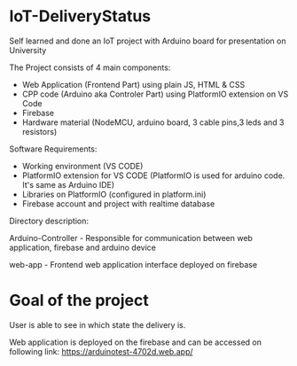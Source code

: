 # IoT-DeliveryStatus

Self learned and done an IoT project with Arduino board for presentation on University 

The Project consists of 4 main components:
- Web Application (Frontend Part) using plain JS, HTML & CSS
- CPP code (Arduino aka Controler Part) using PlatformIO extension on VS Code
- Firebase
- Hardware material (NodeMCU, arduino board, 3 cable pins,3 leds and 3 resistors)

Software Requirements:
- Working environment (VS CODE)
- PlatformIO extension for VS CODE (PlatformIO is used for arduino code. It's same as Arduino IDE)
- Libraries on PlatformIO (configured in platform.ini)
- Firebase account and project with realtime database

Directory description:

Arduino-Controller - Responsible for communication between web application, firebase and arduino device

web-app  - Frontend web application interface deployed on firebase

# Goal of the project
User is able to see in which state the delivery is.

Web application is deployed on the firebase and can be accessed on following link: https://arduinotest-4702d.web.app/
